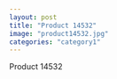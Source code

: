 ```yaml
---
layout: post
title: "Product 14532"
image: "product14532.jpg"
categories: "category1"
---
```

Product 14532
